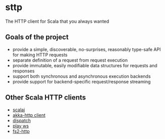 # sttp

The HTTP client for Scala that you always wanted
 
## Goals of the project

* provide a simple, discoverable, no-surprises, reasonably type-safe API for making HTTP requests
* separate definition of a request from request execution
* provide immutable, easily modifiable data structures for requests and responses
* support both synchronous and asynchronous execution backends
* provide support for backend-specific request/response streaming

## Other Scala HTTP clients

* [scalaj](https://github.com/scalaj/scalaj-http)
* [akka-http client](http://doc.akka.io/docs/akka-http/current/scala/http/client-side/index.html)
* [dispatch](http://dispatch.databinder.net/Dispatch.html)
* [play ws](https://github.com/playframework/play-ws)
* [fs2-http](https://github.com/Spinoco/fs2-http)